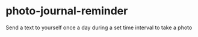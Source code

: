 # photo-journal-reminder
Send a text to yourself once a day during a set time interval to take a photo

